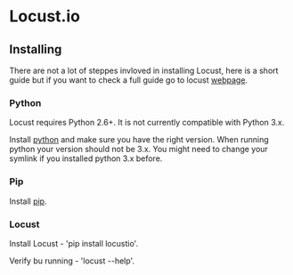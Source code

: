 Locust.io
=========

Installing
----------
There are not a lot of steppes invloved in installing Locust, here is a short guide but if you want to check a full guide go to locust [webpage](http://locust.io/).

### Python
Locust requires Python 2.6+. It is not currently compatible with Python 3.x.

Install [python](https://www.python.org/downloads/) and make sure you have the right version.
When running python your version should not be 3.x. You might need to change your symlink if you installed python 3.x before.

### Pip
Install [pip](http://docs.locust.io/en/latest/installation.html).

### Locust

Install Locust - 'pip install locustio'.

Verify bu running - 'locust --help'.

